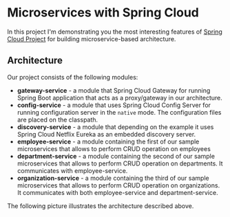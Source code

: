 # Microservices with Spring Cloud 
In this project I'm demonstrating you the most interesting features of [Spring Cloud Project](https://spring.io/projects/spring-cloud) for building microservice-based architecture.


## Architecture

Our project consists of the following modules:
- **gateway-service** - a module that Spring Cloud Gateway for running Spring Boot application that acts as a proxy/gateway in our architecture.
- **config-service** - a module that uses Spring Cloud Config Server for running configuration server in the `native` mode. The configuration files are placed on the classpath.
- **discovery-service** - a module that depending on the example it uses Spring Cloud Netflix Eureka as an embedded discovery server.
- **employee-service** - a module containing the first of our sample microservices that allows to perform CRUD operation on employees
- **department-service** - a module containing the second of our sample microservices that allows to perform CRUD operation on  departments. It communicates with employee-service. 
- **organization-service** - a module containing the third of our sample microservices that allows to perform CRUD operation on organizations. It communicates with both employee-service and department-service.

The following picture illustrates the architecture described above.
